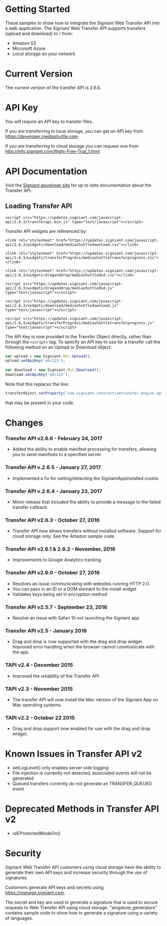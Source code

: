 # Getting Started
These samples to show how to integrate the Signiant Web Transfer API into a web application. The Signiant Web Transfer API supports transfers (upload and download) to / from: 
* Amazon S3
* Microsoft Azure
* Local storage on your network

# Current Version
The current version of the transfer API is 2.6.6.

# API Key
You will require an API key to transfer files. 

If you are transferring to local storage, you can get an API key from https://developer.mediashuttle.com

If you are transferring to cloud storage you can request one from http://info.signiant.com/flight-Free-Trial_1.html

# API Documentation
Visit the <a href="https://developer.signiant.com">Signiant developer site</a> for up to date documentation about the Transfer API.

## Loading Transfer API

`<script src="https://updates.signiant.com/javascript-api/2.6.3/transferapi.min.js" type="text/javascript"></script>`

Transfer API widgets are referenced by:

`<link rel="stylesheet" href="https://updates.signiant.com/javascript-api/2.6.3/widgets/download/mediashuttledownload.css"></link>`

`<link rel="stylesheet" href="https://updates.signiant.com/javascript-api/2.6.3/widgets/transferProgress/mediashuttletransferprogress.css"></link>`

`<link rel="stylesheet" href="https://updates.signiant.com/javascript-api/2.6.3/widgets/draganddrop/mediashuttlednd.css"></link>`

`<script src="https://updates.signiant.com/javascript-api/2.6.3/widgets/draganddrop/mediashuttlednd.js" type="text/javascript"></script>`

`<script src="https://updates.signiant.com/javascript-api/2.6.3/widgets/download/mediashuttledownload.js" type="text/javascript"></script>`

`<script src="https://updates.signiant.com/javascript-api/2.6.3/widgets/transferProgress/mediashuttletransferprogress.js" type="text/javascript"></script>`


The API Key is now provided to the Transfer Object directly, rather than through the `<script>` tag. To specify an API key to use for a transfer call the following method on an Upload or Download object:

```javascript
var upload = new Signiant.Mst.Upload();
upload.setApiKey('abc123');
 
var download = new Signiant.Mst.Download();
download.setApiKey('abc123');`
```

Note that this replaces the line:
```javascript
transferObject.setProperty('com.signiant.interactivetransfer.engine.api_key', 'YOUR_API_KEY');
```
that may be present in your code.

# Changes
### Transfer API v2.6.6 - February 24, 2017
* Added the ability to enable manifest processing for transfers, allowing you to send manifests to a specified server.

### Transfer API v.2.6.5 - January 27, 2017
* Implemented a fix for setting/detecting the SigniantAppInstalled cookie.

### Transfer API v.2.6.4 - January 23, 2017
* Minor release that included the ability to provide a message to the failed transfer callback.

### Transfer API v2.6.3 - October 27, 2016
* Transfer API now allows transfers without installed software. Support for cloud storage only. See the Amazon sample code.

### Transfer API v2.6.1 & 2.6.2 - November, 2016
* Improvements to Google Analytics tracking

### Transfer API v2.6.0 - October 27, 2016
* Resolves an issue communicating with websites running HTTP 2.0.
* You can pass in an ID or a DOM element to the install widget
* Validates keys being set in encryption method

### Transfer API v2.5.7 - September 23, 2016
* Resolve an issue with Safari 10 not launching the Signiant app

### Transfer API v2.5 - January 2016
* Drag and drop is now supported with the drag and drop widget. Improved error handling when the browser cannot communicate with the app.

### TAPI v2.4 - December 2015
* Improved the reliability of the Transfer API. 

### TAPI v2.3 - November 2015
* The transfer API will now install the Mac version of the Signiant App on Mac operating systems. 

### TAPI v2.2 - October 22 2015
* Drag and drop support now enabled for use with the drag and drop widget.

# Known Issues in Transfer API v2
* setLogLevel() only enables server side logging
* File injection is currently not detected, associated events will not be generated
* Queued transfers currently do not generate an TRANSFER_QUEUED event

# Deprecated Methods in Transfer API v2
* isIEProtectedModeOn()

# Security
Signiant Web Transfer API customers using cloud storage have the ability to generate their own API keys and increase security through the use of signatures.

Customers generate API keys and secrets using https://manage.signiant.com. 

The secret and key are used to generate a signature that is used to secure requests to Web Transfer API using cloud storage. "singature_generators" contains sample code to show how to generate a signature using a variety of languages.
